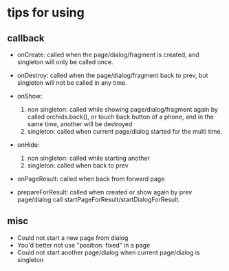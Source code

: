 # tips for using

## callback

* onCreate: called when the page/dialog/fragment is created, and singleton will only be called once.

* onDestroy: called when the page/dialog/fragment back to prev, but singleton will not be called in any time.

* onShow:
    1. non singleton: called while showing page/dialog/fragment again by called orchids.back(), or touch back button of a phone, and in the same time, another will be destroyed
    2. singleton: called when current page/dialog started for the multi time.

* onHide:
    1. non singleton: called while starting another
    2. singleton: called when back to prev

* onPageResult: called when back from forward page

* prepareForResult: called when created or show again by prev page/dialog call startPageForResult/startDialogForResult.

## misc

* Could not start a new page from dialog
* You'd better not use "position: fixed" in a page
* Could not start another page/dialog when current page/dialog is singleton
